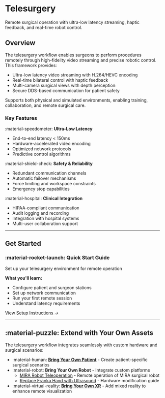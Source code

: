 # Telesurgery

Remote surgical operation with ultra-low latency streaming, haptic feedback, and real-time robot control.

## Overview

The telesurgery workflow enables surgeons to perform procedures remotely through high-fidelity video streaming and precise robotic control. This framework provides:

- Ultra-low latency video streaming with H.264/HEVC encoding
- Real-time bilateral control with haptic feedback
- Multi-camera surgical views with depth perception
- Secure DDS-based communication for patient safety

Supports both physical and simulated environments, enabling training, collaboration, and remote surgical care.

### Key Features

:material-speedometer: **Ultra-Low Latency**

- End-to-end latency < 150ms
- Hardware-accelerated video encoding
- Optimized network protocols
- Predictive control algorithms

:material-shield-check: **Safety & Reliability**

- Redundant communication channels
- Automatic failover mechanisms
- Force limiting and workspace constraints
- Emergency stop capabilities

:material-hospital: **Clinical Integration**

- HIPAA-compliant communication
- Audit logging and recording
- Integration with hospital systems
- Multi-user collaboration support

---

## Get Started


### :material-rocket-launch: **Quick Start Guide**

Set up your telesurgery environment for remote operation

**What you'll learn:**

- Configure patient and surgeon stations
- Set up network communication
- Run your first remote session
- Understand latency requirements

[View Setup Instructions →](telesurgery-quick-start.md)


---

## :material-puzzle: Extend with Your Own Assets

The telesurgery workflow integrates seamlessly with custom hardware and surgical scenarios:

- :material-human: [**Bring Your Own Patient**](tutorials/bring-your-own-patient.md) - Create patient-specific surgical scenarios
- :material-robot: **Bring Your Own Robot** - Integrate custom platforms
  - [MIRA Robot Teleoperation](tutorials/mira-teleoperation.md) - Remote operation of MIRA surgical robot
  - [Replace Franka Hand with Ultrasound](tutorials/franka-ultrasound-probe.md) - Hardware modification guide
- :material-virtual-reality: [**Bring Your Own XR**](tutorials/bring-your-own-xr.md) - Add mixed reality to enhance remote visualization